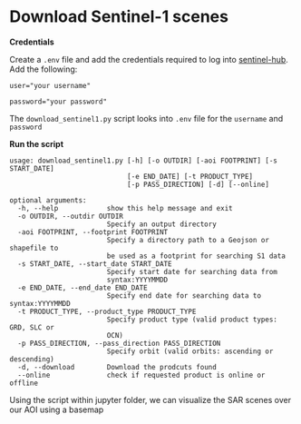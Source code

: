 # Download Sentinel-1 scenes

**Credentials**

Create a `.env` file and add the credentials required to log into [sentinel-hub](https://scihub.copernicus.eu/dhus/#/home). Add the following:

```
user="your username"

password="your password"
```

The `download_sentinel1.py` script looks into `.env` file for the `username` and `password`

**Run the script**

```
usage: download_sentinel1.py [-h] [-o OUTDIR] [-aoi FOOTPRINT] [-s START_DATE]
                             [-e END_DATE] [-t PRODUCT_TYPE]
                             [-p PASS_DIRECTION] [-d] [--online]

optional arguments:
  -h, --help            show this help message and exit
  -o OUTDIR, --outdir OUTDIR
                        Specify an output directory
  -aoi FOOTPRINT, --footprint FOOTPRINT
                        Specify a directory path to a Geojson or shapefile to
                        be used as a footprint for searching S1 data
  -s START_DATE, --start_date START_DATE
                        Specify start date for searching data from
                        syntax:YYYYMMDD
  -e END_DATE, --end_date END_DATE
                        Specify end date for searching data to syntax:YYYYMMDD
  -t PRODUCT_TYPE, --product_type PRODUCT_TYPE
                        Specify product type (valid product types: GRD, SLC or
                        OCN)
  -p PASS_DIRECTION, --pass_direction PASS_DIRECTION
                        Specify orbit (valid orbits: ascending or descending)
  -d, --download        Download the prodcuts found
  --online              check if requested product is online or offline
```

Using the script within jupyter folder, we can visualize the SAR scenes over our AOI using a basemap
